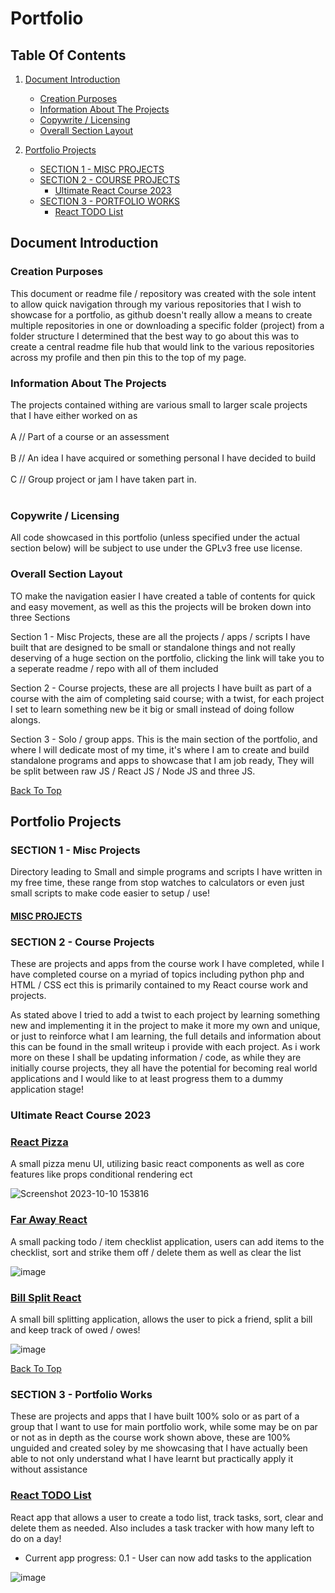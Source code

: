 # Portfolio

## Table Of Contents

1. [Document Introduction](#document-introduction)

   - [Creation Purposes](#creation-purposes)
   - [Information About The Projects](#information-about-the-projects)
   - [Copywrite / Licensing](#copywrite-/-licensing)
   - [Overall Section Layout](#overall-section-layout)

2. [Portfolio Projects](#portfolio-projects)
   - [SECTION 1 - MISC PROJECTS](#section-1---misc-projects)
   - [SECTION 2 - COURSE PROJECTS](#section-2---course-projects)
      - [Ultimate React Course 2023](#ultimate-react-course-2023)
   - [SECTION 3 - PORTFOLIO WORKS](#section-3---portfolio-works)
        - [React TODO List](#react-todo-list)


## Document Introduction

### Creation Purposes

This document or readme file / repository was created with the sole intent to allow quick navigation through my various repositories that I wish to showcase for a
portfolio, as github doesn't really allow a means to create multiple repositories in one or downloading a specific folder (project) from a folder structure I
determined that the best way to go about this was to create a central readme file hub that would link to the various repositories across my profile and then pin this
to the top of my page.

### Information About The Projects

The projects contained withing are various small to larger scale projects that I have either worked on as
<br></br>
A // Part of a course or an assessment
<br></br>
B // An idea I have acquired or something personal I have decided to build
<br></br>
C // Group project or jam I have taken part in.
<br></br>

### Copywrite / Licensing

All code showcased in this portfolio (unless specified under the actual section below) will be subject to use under the GPLv3 free use license.

### Overall Section Layout

TO make the navigation easier I have created a table of contents for quick and easy movement, as well as this the projects will be broken down into three Sections

Section 1 - Misc Projects, these are all the projects / apps / scripts I have built that are designed to be small or standalone things and not really deserving of a 
huge section on the portfolio, clicking the link will take you to a seperate readme / repo with all of them included

Section 2 - Course projects, these are all projects I have built as part of a course with the aim of completing said course; with a twist, for each project I set to
learn something new be it big or small instead of doing follow alongs.

Section 3 - Solo / group apps. This is the main section of the portfolio, and where I will dedicate most of my time, it's where I am to create and build standalone programs and apps to 
showcase that I am job ready, They will be split between raw JS / React JS / Node JS and three JS. 

[Back To Top](#Portfolio)

## Portfolio Projects

### SECTION 1 - Misc Projects

Directory leading to Small and simple programs and scripts I have written in my free time, these range from stop watches to calculators or even just small scripts to make code easier to setup / use!

#### [MISC PROJECTS](https://github.com/ShaAnder/Misc_Portfolio_Projects)

### SECTION 2 - Course Projects 

These are projects and apps from the course work I have completed, while I have completed course on a myriad of topics including python php and HTML / CSS ect this is primarily contained
to my React course work and projects. 

As stated above I tried to add a twist to each project by learning something new and implementing it in the project to make it more my own and unique, or just to reinforce what I am learning,
the full details and information about this can be found in the small writeup i provide with each project. As i work more on these I shall be updating information / code, as while they are
initially course projects, they all have the potential for becoming real world applications and I would like to at least progress them to a dummy application stage!

### Ultimate React Course 2023

### [React Pizza](https://github.com/ShaAnder/react_pizza)

A small pizza menu UI, utilizing basic react components as well as core features like props conditional rendering ect

![Screenshot 2023-10-10 153816](https://github.com/ShaAnder/react_portfolio/assets/129494996/21931b63-5621-4e23-bcb4-9312258bc883)

### [Far Away React](https://github.com/ShaAnder/far_away_react)

A small packing todo / item checklist application, users can add items to the checklist, sort and strike them off / delete them as well as clear the list

![image](https://github.com/ShaAnder/react_portfolio/assets/129494996/73bd79d1-0ec0-46d3-ade3-095db985b3bf)

### [Bill Split React](https://github.com/ShaAnder/react_bill_split)

A small bill splitting application, allows the user to pick a friend, split a bill and keep track of owed / owes!

![image](https://github.com/ShaAnder/react_portfolio/assets/129494996/58b2ddaa-fc85-4361-89f4-35191a2726d6)

[Back To Top](#Portfolio)

### SECTION 3 - Portfolio Works

These are projects and apps that I have built 100% solo or as part of a group that I want to use for main portfolio work, while some may be on par or not as in depth as the course work shown above, 
these are 100% unguided and created soley by me showcasing that I have actually been able to not only understand what I have learnt but practically apply it without assistance

### [React TODO List](https://github.com/ShaAnder/react_todo_list)

React app that allows a user to create a todo list, track tasks, sort, clear and delete them as needed. Also includes a task tracker with how many left to do on a day!

- Current app progress: 0.1 - User can now add tasks to the application

![image](https://github.com/ShaAnder/react_portfolio/assets/129494996/01dbfddf-63a6-4c3f-80a7-3cea74851e75)

